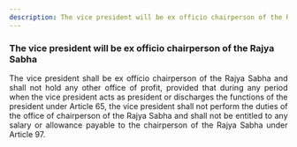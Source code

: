 ```yaml
---
description: The vice president will be ex officio chairperson of the Rajya Sabha
---
```


### The vice president will be ex officio chairperson of the Rajya Sabha
<div style="text-align: justify">

The vice president shall be ex officio chairperson of the Rajya Sabha and shall not hold any other office of profit, provided that during any period when the vice president acts as president or discharges the functions of the president under Article 65, the vice president shall not perform the duties of the office of chairperson of the Rajya Sabha and shall not be entitled to any salary or allowance payable to the chairperson of the Rajya Sabha under Article 97.

</div>
